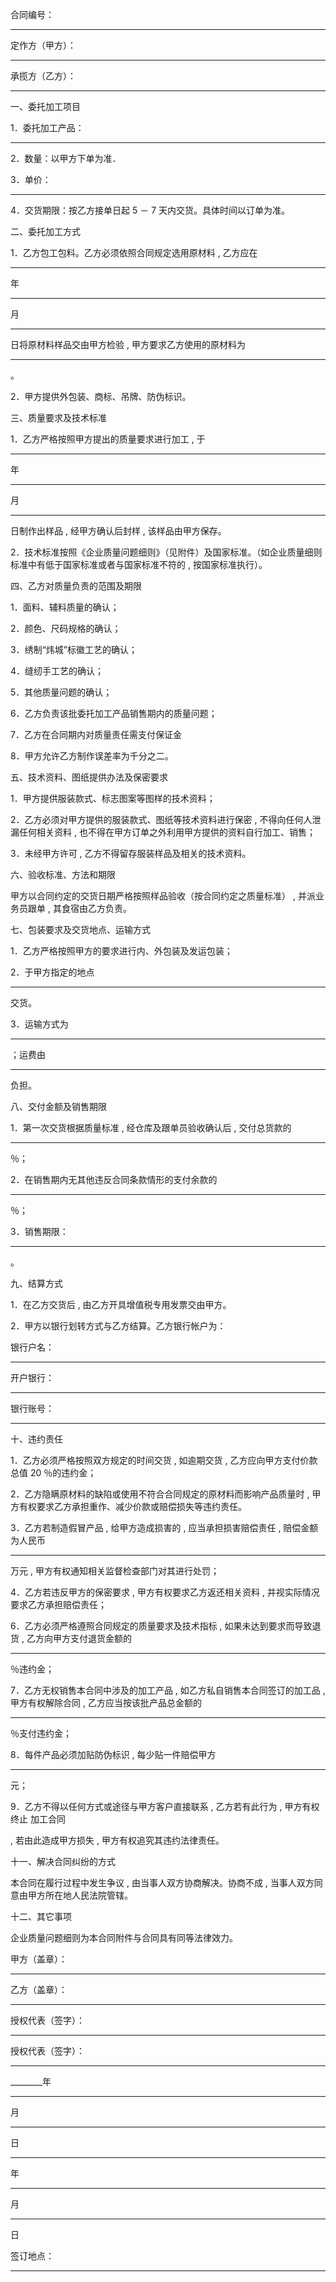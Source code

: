 
 





合同编号：
__________________





定作方（甲方）：
_____________________





承揽方（乙方）：
_____________________





一、委托加工项目




1．委托加工产品：
_____________________





2．数量：以甲方下单为准．




3．单价：
_______________





4．交货期限：按乙方接单日起
5
－
7
天内交货。具体时间以订单为准。




二、委托加工方式




1．乙方包工包料。乙方必须依照合同规定选用原材料
,
乙方应在
_________
年
______
月
_____
日将原材料样品交由甲方检验
,
甲方要求乙方使用的原材料为
_________
。




2．甲方提供外包装、商标、吊牌、防伪标识。




三、质量要求及技术标准




1．乙方严格按照甲方提出的质量要求进行加工
,
于
_________
年
______
月
_____
日制作出样品
,
经甲方确认后封样
,
该样品由甲方保存。




2．技术标准按照《企业质量问题细则》（见附件）及国家标准。（如企业质量细则标准中有低于国家标准或者与国家标准不符的
,
按国家标准执行）。




四、乙方对质量负责的范围及期限




1．面料、辅料质量的确认；




2．颜色、尺码规格的确认；




3．绣制“炜城”标徽工艺的确认；




4．缝纫手工艺的确认；




5．其他质量问题的确认；




6．乙方负责该批委托加工产品销售期内的质量问题；




7．乙方在合同期内对质量责任需支付保证金




8．甲方允许乙方制作误差率为千分之二。




五、技术资料、图纸提供办法及保密要求




1．甲方提供服装款式、标志图案等图样的技术资料；




2．乙方必须对甲方提供的服装款式、图纸等技术资料进行保密
,
不得向任何人泄漏任何相关资料
,
也不得在甲方订单之外利用甲方提供的资料自行加工、销售；




3．未经甲方许可
,
乙方不得留存服装样品及相关的技术资料。




六、验收标准、方法和期限




甲方以合同约定的交货日期严格按照样品验收（按合同约定之质量标准）
,
并派业务员跟单
,
其食宿由乙方负责。




七、包装要求及交货地点、运输方式




1．乙方严格按照甲方的要求进行内、外包装及发运包装；




2．于甲方指定的地点
_________
交货。




3．运输方式为
_________
；运费由
_________
负担。




八、交付金额及销售期限




1．第一次交货根据质量标准
,
经仓库及跟单员验收确认后
,
交付总货款的
_________
％；




2．在销售期内无其他违反合同条款情形的支付余款的
_________
％；




3．销售期限：
_______________________
。




九、结算方式




1．在乙方交货后
,
由乙方开具增值税专用发票交由甲方。




2．甲方以银行划转方式与乙方结算。乙方银行帐户为：




银行户名：
_______________________





开户银行：
_______________________





银行账号：
_______________________





十、违约责任




1．乙方必须严格按照双方规定的时间交货
,
如逾期交货
,
乙方应向甲方支付价款总值
20
％的违约金；




2．乙方隐瞒原材料的缺陷或使用不符合合同规定的原材料而影响产品质量时
,
甲方有权要求乙方承担重作、减少价款或赔偿损失等违约责任。




3．乙方若制造假冒产品
,
给甲方造成损害的
,
应当承担损害赔偿责任
,
赔偿金额为人民币
_________
万元
,
甲方有权通知相关监督检查部门对其进行处罚；




4．乙方若违反甲方的保密要求
,
甲方有权要求乙方返还相关资料
,
并视实际情况要求乙方承担赔偿责任；




6．乙方必须严格遵照合同规定的质量要求及技术指标
,
如果未达到要求而导致退货
,
乙方向甲方支付退货金额的
_________
％违约金；




7．乙方无权销售本合同中涉及的加工产品
,
如乙方私自销售本合同签订的加工品
,
甲方有权解除合同
,
乙方应当按该批产品总金额的
_________
％支付违约金；




8．每件产品必须加贴防伪标识
,
每少贴一件赔偿甲方
_________
元；




9．乙方不得以任何方式或途径与甲方客户直接联系
,
乙方若有此行为
,
甲方有权终止
加工合同

,
若由此造成甲方损失
,
甲方有权追究其违约法律责任。




十一、解决合同纠纷的方式




本合同在履行过程中发生争议
,
由当事人双方协商解决。协商不成
,
当事人双方同意由甲方所在地人民法院管辖。




十二、其它事项




企业质量问题细则为本合同附件与合同具有同等法律效力。




甲方（盖章）：
_________      
乙方（盖章）：
_________





授权代表（签字）：
______    
授权代表（签字）：
________





________年
____
月
____
日   
_________
年
____
月
____
日




签订地点：
_____________


 


 

 
 
 
 
 
  


  
 

  


  


  
 
 
 
 

